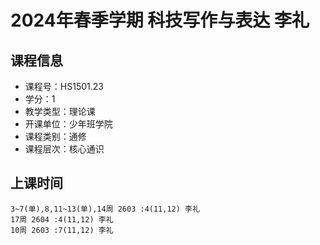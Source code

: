 # 2024年春季学期 科技写作与表达 李礼






## 课程信息

- 课程号：HS1501.23
- 学分：1
- 教学类型：理论课
- 开课单位：少年班学院
- 课程类别：通修
- 课程层次：核心通识

## 上课时间

```
3~7(单),8,11~13(单),14周 2603 :4(11,12) 李礼
17周 2604 :4(11,12) 李礼
10周 2603 :7(11,12) 李礼
```

